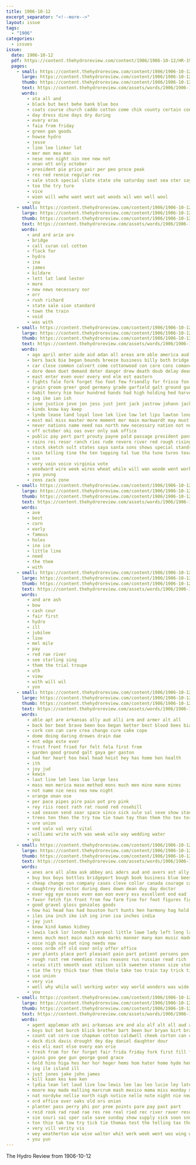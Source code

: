 ```yaml
---
title: 1906-10-12
excerpt_separator: "<!--more-->"
layout: issue
tags:
  - "1906"
categories:
  - issues
issue:
  date: 1906-10-12
  pdf: https://content.thehydroreview.com/content/1906/1906-10-12/HR-1906-10-12.pdf
  pages:
    - small: https://content.thehydroreview.com/content/1906/1906-10-12/small/HR-1906-10-12-01.jpg
      large: https://content.thehydroreview.com/content/1906/1906-10-12/large/HR-1906-10-12-01.jpg
      thumb: https://content.thehydroreview.com/content/1906/1906-10-12/thumbnails/HR-1906-10-12-01.jpg
      text: https://content.thehydroreview.com/assets/words/1906/1906-10-12/HR-1906-10-12-01.txt
      words:
        - ata all and
        - black but best behe bank blue box
        - coats course church caddo cotton come chik county certain conan cashier
        - day dress dine days dry during
        - every eras
        - faia from friday
        - green gan goods
        - howse hydro
        - jesse
        - line lee linker lat
        - mer men mea man
        - nese nen night nin nee new not
        - onan ott only october
        - president pie price pair per peo proce peak
        - res red rennie regular rex
        - sale stock special slate state she saturday seat sea ster say see severy
        - too the try ture
        - vice
        - wien will wehe want west wat woods wil wen well wool
        - you
    - small: https://content.thehydroreview.com/content/1906/1906-10-12/small/HR-1906-10-12-02.jpg
      large: https://content.thehydroreview.com/content/1906/1906-10-12/large/HR-1906-10-12-02.jpg
      thumb: https://content.thehydroreview.com/content/1906/1906-10-12/thumbnails/HR-1906-10-12-02.jpg
      text: https://content.thehydroreview.com/assets/words/1906/1906-10-12/HR-1906-10-12-02.txt
      words:
        - and ard arie are
        - bridge
        - call curan col cotton
        - flock for
        - hydro
        - ina
        - james
        - kildare
        - lett lat land lester
        - more
        - new news necessary nor
        - orr
        - rush richard
        - state sale sion standard
        - town the train
        - void
        - was with
    - small: https://content.thehydroreview.com/content/1906/1906-10-12/small/HR-1906-10-12-03.jpg
      large: https://content.thehydroreview.com/content/1906/1906-10-12/large/HR-1906-10-12-03.jpg
      thumb: https://content.thehydroreview.com/content/1906/1906-10-12/thumbnails/HR-1906-10-12-03.jpg
      text: https://content.thehydroreview.com/assets/words/1906/1906-10-12/HR-1906-10-12-03.txt
      words:
        - ago april anter aide aid adan all areas arm able america aud art ams agent aul adams ald american apache amor author ada august argentine are acres acre and
        - bers back bie began bounds breeze business billy both bridge belt brown bill board bee bas blackmon blow breath been bonds brought brothers bread boston bath brother bor bear brave better black bliss best but big
        - car close common calvert come cottonwood con care cons comanche course credit cot courage congress came coyote count can colorado county cause cousins clause casino cotton cousin chief canada corn comes cor case captain courier change confidential camp city coy chance caddo carry
        - dore deen duet demand deter danger drew death doub delay deeds duty der dewey darko domain day december dering devold deep days does den down during ding
        - east enter even ever every end elm est eastern
        - fights fale fork forget foo foot few friendly for frisco fon from ference fam fever far fred fairly fil first feld fair figures front fresh fight francis fort forth fait full fiber farmer fee friends fallis face
        - grain groom greer good germany grade garfield galt ground guess goes grates gardener grand grown govern general gone goy gen gold guthrie going grant gress german generous given governor
        - habit henry him hour hundred hands had high holding hed harvest horns homestead held home han hand house has hero herr homa how her hope hor
        - ing ike ian ish
        - june justice jove jon jess just jent jack jastrow johann jacks
        - kinds know kay keep
        - lynde lease land loyal love lek live low let lips lawton longer lat lis lies lent look lill last leaf laws like line law little leu leat lands
        - most mal miss master more moment mor main markwardt may must mercy martha milis moxie morning mean march mill man miller matters mise might mark much marks made macy milla million mere miles mills
        - never nations name need nas north new necessary nation not now noble ning
        - off october oki oas over only oak office
        - public pay pert part prouty payne pald passage president panse purchase pap par path person precise planter past peacock proud per pas present proper patent pla prior place plan picket price
        - rains rei reser ranch ries rude revere river red rough rising run read resides rich
        - stock sketch sult states saya santa sons shows special stands saturday shock sur sites saw soll seen school session stich set seme small sane sleep shirk shown shoot schools share stanton southern sagan sill seat sit say sho salt story setting sale sides sus shall she said steel still see send six season somerville sense state simple sandy such sank shoulders standing show sister settle smile seven sot south
        - tain telling tine the ten topping tal tue tha tune tures texas thy tree turn thie too tea train trust thu touch them than trom takes trio talk tor town tell thing ton then tast tall tae ture tho track theo tol
        - use
        - very vain voice virginia vote
        - woodward wire week wires wheat while will wan woode went working well wonder west wada whip winter winton weit water why wells want with wise william walk was word work warning williams way world wood war
        - you young
        - zens zack zone
    - small: https://content.thehydroreview.com/content/1906/1906-10-12/small/HR-1906-10-12-04.jpg
      large: https://content.thehydroreview.com/content/1906/1906-10-12/large/HR-1906-10-12-04.jpg
      thumb: https://content.thehydroreview.com/content/1906/1906-10-12/thumbnails/HR-1906-10-12-04.jpg
      text: https://content.thehydroreview.com/assets/words/1906/1906-10-12/HR-1906-10-12-04.txt
      words:
        - ave
        - best
        - corn
        - early
        - famous
        - holes
        - ino ice
        - little line
        - need
        - the them
        - with
    - small: https://content.thehydroreview.com/content/1906/1906-10-12/small/HR-1906-10-12-05.jpg
      large: https://content.thehydroreview.com/content/1906/1906-10-12/large/HR-1906-10-12-05.jpg
      thumb: https://content.thehydroreview.com/content/1906/1906-10-12/thumbnails/HR-1906-10-12-05.jpg
      text: https://content.thehydroreview.com/assets/words/1906/1906-10-12/HR-1906-10-12-05.txt
      words:
        - and are ash
        - bow
        - cash cour
        - fair first
        - hydro
        - ill
        - jubilee
        - line
        - mel mile
        - pay
        - red rae river
        - see starling sing
        - them the trial troupe
        - uth
        - view
        - with will wil
        - yon
    - small: https://content.thehydroreview.com/content/1906/1906-10-12/small/HR-1906-10-12-06.jpg
      large: https://content.thehydroreview.com/content/1906/1906-10-12/large/HR-1906-10-12-06.jpg
      thumb: https://content.thehydroreview.com/content/1906/1906-10-12/thumbnails/HR-1906-10-12-06.jpg
      text: https://content.thehydroreview.com/assets/words/1906/1906-10-12/HR-1906-10-12-06.txt
      words:
        - able apt are arkansas ally aud alli arm and armer alt all
        - back bor beat brave been box began better best blood bees bias bead
        - cork con can care crea chango cure cake cope
        - dome doing daring drewes drain dae
        - ent edge este ever
        - frost front fried for felt fela first from
        - garden good ground galt gaya ger gaston
        - had her heart hoo heal head heist hey has home hen health
        - ith
        - joy jud
        - kewin
        - laut line leh lees lao large less
        - mass mon merica mase method mons much men mine mane mines
        - not name nie ness nea new night
        - orange onan ose
        - per pace pipes pire pain pot pro pink
        - rey riis roost rath rat round red rosehill
        - sad season send soar space sinco sick sule sal sexe show stand
        - trees ten then the try tow tie town tay than them tho tex tor tale
        - ure union
        - ved valo val very vital
        - williams write with was weak wile way wedding water
        - you
    - small: https://content.thehydroreview.com/content/1906/1906-10-12/small/HR-1906-10-12-07.jpg
      large: https://content.thehydroreview.com/content/1906/1906-10-12/large/HR-1906-10-12-07.jpg
      thumb: https://content.thehydroreview.com/content/1906/1906-10-12/thumbnails/HR-1906-10-12-07.jpg
      text: https://content.thehydroreview.com/assets/words/1906/1906-10-12/HR-1906-10-12-07.txt
      words:
        - anes are all alma ask abbey ani aders aud and avers ast ally army
        - buy box boys bottles bridgeport bough book business blue bees block both bottle back but ben bright
        - cheap change con company cases cleve collar canada courage case cure conn character coffin coffee class can cause credit
        - daughtrey director during does down dean duy day doctor
        - ever egg eye esses even ean eon every ess excellent end ead
        - favor fetch fin front from fow farm fine for foot figures fig fan fair full famous
        - good gravel gloss gonzales goods
        - how hai head has had houston hurt hunts hen harmony hag hold heart hens high him
        - iles ina inch ike ish ing iron isa inches india
        - jay just
        - know kind kamas kidney
        - lewis lack lor london liverpool little lowe lady left long lae
        - mens much most main mach mak marks manner many man music made money merit market mos morning moon merchant
        - nice nigh nie not ning needs now
        - ones orde off old over only offer office
        - per plants place port pleasant pain part patient persons pon price people
        - rough rust rem remedies rains reasons rus russian read rich
        - seles stitt smooth seat stilson silk sweeten stones size stone sea son states such seen simple surgeon street straight shoff seem starch sweet six saw single stick
        - tie the try thick tear them thole take too train tay trick till toward takes tho toren texas then turn thing tor
        - use union
        - very vie
        - well why while wall working water way world wonders was wide wood with work wax wife wat ware wan will
        - you
    - small: https://content.thehydroreview.com/content/1906/1906-10-12/small/HR-1906-10-12-08.jpg
      large: https://content.thehydroreview.com/content/1906/1906-10-12/large/HR-1906-10-12-08.jpg
      thumb: https://content.thehydroreview.com/content/1906/1906-10-12/thumbnails/HR-1906-10-12-08.jpg
      text: https://content.thehydroreview.com/assets/words/1906/1906-10-12/HR-1906-10-12-08.txt
      words:
        - agent appleman ath ani arkansas are and alu alf alt all aud ace ana
        - boys but bet burch blick brother bart been bur bryan birt bradley baskins business buel bee blew body bis bea bridgeport brown bist bread bette boss ber bere
        - count cat corn cue chapman cotton caldwell cheek corton can came charley car cunningham constant cure
        - deck dick davis drought dey day daniel daughter dour
        - eis eli east else every ean erie
        - fresh from for fer forget fair frida friday fork first fill fron flower fine fil
        - gains goo gee gun george good grace
        - hold hino higa hes her hor heger hems hom hater home hyde henke horse hydro hick husband hue house him hume hack holderman hinton has
        - ing ile island ill
        - just jones jake john james
        - kill kaan kes kee ken
        - lydia lean let laud live low lewis lee lau leo lucie ley late last lan ling lye law lust legal
        - moore may made malling marcrum mash mexico mama miss monday morgan milas mise moran mae male more mis minors miller missouri
        - nat nordyke nellie north nigh notice nelle note night nie news nee noth not new nicholson nove
        - ord office over oaks old ors onion
        - planter pass perry phi por pree points pare pay past part
        - reid rook rad road rae res ree real ried rec river raver resor range rest rock rons rhea row route read rot rates rome
        - sie souri sai sper sale save sunday show supply sick soon snow sister sat sol san suka sewing school sees swe sas saturday sands season south swan sund sima summer son
        - ton thie tak tow try tick tie thomas test the telling tax thompson then trip toda too tell tate townsend take
        - very vill verity vis
        - wey weatherton wie wise walter whit werk week went was wing willis wife west will wood watch wave wan while wheat well win with witham wafer wei wimer weatherford wean
        - you yun
---
```


The Hydro Review from 1906-10-12

<!--more-->

